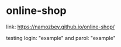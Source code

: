 # online-shop
link: https://namozbey.github.io/online-shop/

testing login: "example" and parol: "example"
